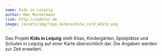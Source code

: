 ```yaml
---
name: Kids in Leipzig
author: Max Mustermann
link: http://codefor.de
image: /assets/img/logo_datenschule_card_white.png
---
```

Das Projekt **Kids in Leipzig** stellt Kitas, Kindergärten, Spielplätze und Schulen in Leipzig auf einer Karte
übersichtlich dar. Die Angaben werden zur Zeit erweitert.

